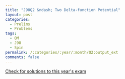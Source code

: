 ```yaml
---
title: "J98Q2 &ndash; Two Delta-function Potential"
layout: post
categories:
  - Prelims
  - Problems
tags:
  - QM
  - J98
  - Spin
permalink: /:categories/:year/:month/Q2:output_ext
comments: false
---
```

<object data="1998J2Q.pdf" type="application/pdf" width="100%" height="500"></object>
<div class="message"><a href='https://princetonprelim.com/prelim/0/'>Check for solutions to this year's exam</a></div>